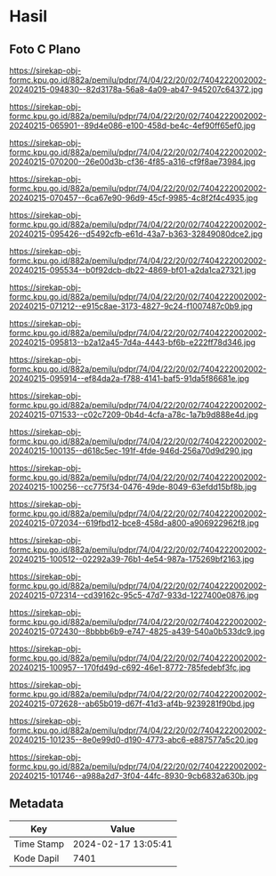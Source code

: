 # Hasil

## Foto C Plano

https://sirekap-obj-formc.kpu.go.id/882a/pemilu/pdpr/74/04/22/20/02/7404222002002-20240215-094830--82d3178a-56a8-4a09-ab47-945207c64372.jpg

https://sirekap-obj-formc.kpu.go.id/882a/pemilu/pdpr/74/04/22/20/02/7404222002002-20240215-065901--89d4e086-e100-458d-be4c-4ef90ff65ef0.jpg

https://sirekap-obj-formc.kpu.go.id/882a/pemilu/pdpr/74/04/22/20/02/7404222002002-20240215-070200--26e00d3b-cf36-4f85-a316-cf9f8ae73984.jpg

https://sirekap-obj-formc.kpu.go.id/882a/pemilu/pdpr/74/04/22/20/02/7404222002002-20240215-070457--6ca67e90-96d9-45cf-9985-4c8f2f4c4935.jpg

https://sirekap-obj-formc.kpu.go.id/882a/pemilu/pdpr/74/04/22/20/02/7404222002002-20240215-095426--d5492cfb-e61d-43a7-b363-32849080dce2.jpg

https://sirekap-obj-formc.kpu.go.id/882a/pemilu/pdpr/74/04/22/20/02/7404222002002-20240215-095534--b0f92dcb-db22-4869-bf01-a2da1ca27321.jpg

https://sirekap-obj-formc.kpu.go.id/882a/pemilu/pdpr/74/04/22/20/02/7404222002002-20240215-071212--e915c8ae-3173-4827-9c24-f1007487c0b9.jpg

https://sirekap-obj-formc.kpu.go.id/882a/pemilu/pdpr/74/04/22/20/02/7404222002002-20240215-095813--b2a12a45-7d4a-4443-bf6b-e222ff78d346.jpg

https://sirekap-obj-formc.kpu.go.id/882a/pemilu/pdpr/74/04/22/20/02/7404222002002-20240215-095914--ef84da2a-f788-4141-baf5-91da5f86681e.jpg

https://sirekap-obj-formc.kpu.go.id/882a/pemilu/pdpr/74/04/22/20/02/7404222002002-20240215-071533--c02c7209-0b4d-4cfa-a78c-1a7b9d888e4d.jpg

https://sirekap-obj-formc.kpu.go.id/882a/pemilu/pdpr/74/04/22/20/02/7404222002002-20240215-100135--d618c5ec-191f-4fde-946d-256a70d9d290.jpg

https://sirekap-obj-formc.kpu.go.id/882a/pemilu/pdpr/74/04/22/20/02/7404222002002-20240215-100256--cc775f34-0476-49de-8049-63efdd15bf8b.jpg

https://sirekap-obj-formc.kpu.go.id/882a/pemilu/pdpr/74/04/22/20/02/7404222002002-20240215-072034--619fbd12-bce8-458d-a800-a906922962f8.jpg

https://sirekap-obj-formc.kpu.go.id/882a/pemilu/pdpr/74/04/22/20/02/7404222002002-20240215-100512--02292a39-76b1-4e54-987a-175269bf2163.jpg

https://sirekap-obj-formc.kpu.go.id/882a/pemilu/pdpr/74/04/22/20/02/7404222002002-20240215-072314--cd39162c-95c5-47d7-933d-1227400e0876.jpg

https://sirekap-obj-formc.kpu.go.id/882a/pemilu/pdpr/74/04/22/20/02/7404222002002-20240215-072430--8bbbb6b9-e747-4825-a439-540a0b533dc9.jpg

https://sirekap-obj-formc.kpu.go.id/882a/pemilu/pdpr/74/04/22/20/02/7404222002002-20240215-100957--170fd49d-c692-46e1-8772-785fedebf3fc.jpg

https://sirekap-obj-formc.kpu.go.id/882a/pemilu/pdpr/74/04/22/20/02/7404222002002-20240215-072628--ab65b019-d67f-41d3-af4b-9239281f90bd.jpg

https://sirekap-obj-formc.kpu.go.id/882a/pemilu/pdpr/74/04/22/20/02/7404222002002-20240215-101235--8e0e99d0-d190-4773-abc6-e887577a5c20.jpg

https://sirekap-obj-formc.kpu.go.id/882a/pemilu/pdpr/74/04/22/20/02/7404222002002-20240215-101746--a988a2d7-3f04-44fc-8930-9cb6832a630b.jpg


## Metadata

| Key        | Value               |
| ---------- | ------------------- |
| Time Stamp | 2024-02-17 13:05:41 |
| Kode Dapil | 7401                |




